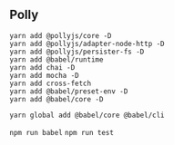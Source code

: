 ## Polly

```
yarn add @pollyjs/core -D
yarn add @pollyjs/adapter-node-http -D
yarn add @pollyjs/persister-fs -D
yarn add @babel/runtime
yarn add chai -D
yarn add mocha -D
yarn add cross-fetch
yarn add @babel/preset-env -D
yarn add @babel/core -D
```

```
yarn global add @babel/core @babel/cli
```

`npm run babel`
`npm run test`